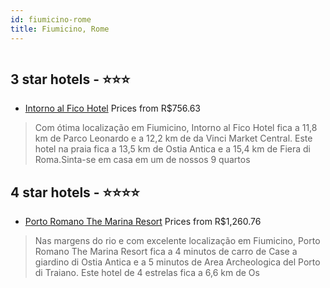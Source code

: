 ```yaml
---
id: fiumicino-rome
title: Fiumicino, Rome
---
```


<center><img src="https://i.travelapi.com/hotels/47000000/46240000/46240000/46239970/c688a92b_z.jpg" alt="" /></center>


##  3 star hotels - ⭐️⭐️⭐️

-    [Intorno al Fico Hotel](https://www.hurb.com/br/aud/https://www.hurb.com/br/hotels/fiumicino/intorno-al-fico-hotel-HT-CFTD?cmp=18055) Prices from R$756.63
   > Com ótima localização em Fiumicino, Intorno al Fico Hotel fica a 11,8 km de Parco Leonardo e a 12,2 km de da Vinci Market Central.  Este hotel na praia fica a 13,5 km de Ostia Antica e a 15,4 km de Fiera di Roma.Sinta-se em casa em um de nossos 9 quartos 

##  4 star hotels - ⭐️⭐️⭐️⭐️

-    [Porto Romano The Marina Resort](https://www.hurb.com/br/aud/https://www.hurb.com/br/hotels/fiumicino/porto-romano-the-marina-resort-HT-E4F6?cmp=18055) Prices from R$1,260.76
   > Nas margens do rio e com excelente localização em Fiumicino, Porto Romano The Marina Resort fica a 4 minutos de carro de Case a giardino di Ostia Antica e a 5 minutos de Area Archeologica del Porto di Traiano.  Este hotel de 4 estrelas fica a 6,6 km de Os
